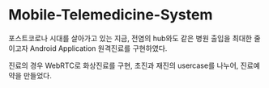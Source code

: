 # Mobile-Telemedicine-System

포스트코로나 시대를 살아가고 있는 지금, 전염의 hub와도 같은 병원 출입을 최대한 줄이고자
Android Application 원격진료를 구현하였다. 

진료의 경우 WebRTC로 화상진료를 구현,
초진과 재진의 usercase를 나누어, 진료예약을 만들었다.

